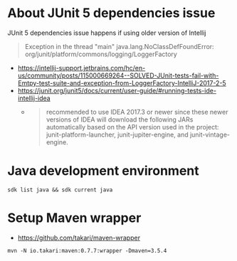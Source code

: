# About JUnit 5 dependencies issue

JUnit 5 dependencies issue happens if using older version of Intellij

> Exception in the thread "main" java.lang.NoClassDefFoundError: org/junit/platform/commons/logging/LoggerFactory

- https://intellij-support.jetbrains.com/hc/en-us/community/posts/115000669264--SOLVED-JUnit-tests-fail-with-Emtpy-test-suite-and-exception-from-LoggerFactory-IntelliJ-2017-2-5
- https://junit.org/junit5/docs/current/user-guide/#running-tests-ide-intellij-idea
  - > recommended to use IDEA 2017.3 or newer since these newer versions of IDEA will download the following JARs automatically based on the API version used in the project: junit-platform-launcher, junit-jupiter-engine, and junit-vintage-engine.

# Java development environment

`sdk list java && sdk current java`

# Setup Maven wrapper

- https://github.com/takari/maven-wrapper

`mvn -N io.takari:maven:0.7.7:wrapper -Dmaven=3.5.4`

